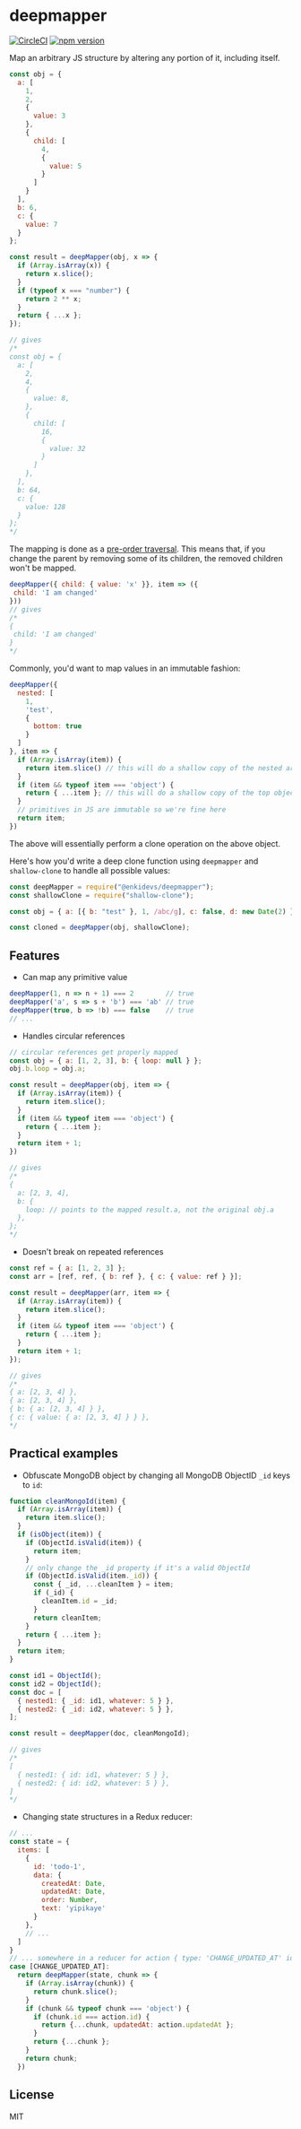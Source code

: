 deepmapper
=============

[![CircleCI](https://circleci.com/gh/enkidevs/deepmapper.svg?style=svg)](https://circleci.com/gh/enkidevs/deepmapper)
[![npm version](https://img.shields.io/npm/v/@enkidevs/deepmapper.svg?style=flat-square)](https://www.npmjs.com/package/@enkidevs/deepmapper)

Map an arbitrary JS structure by altering any portion of it, including itself.

```js
const obj = {
  a: [
    1,
    2,
    {
      value: 3
    },
    {
      child: [
        4,
        {
          value: 5
        }
      ]
    }
  ],
  b: 6,
  c: {
    value: 7
  }
};

const result = deepMapper(obj, x => {
  if (Array.isArray(x)) {
    return x.slice();
  }
  if (typeof x === "number") {
    return 2 ** x;
  }
  return { ...x };
});

// gives
/*
const obj = {
  a: [
    2,
    4,
    {
      value: 8,
    },
    {
      child: [
        16,
        {
          value: 32
        }
      ]
    },
  ],
  b: 64,
  c: {
    value: 128
  }
};
*/
```

The mapping is done as a [pre-order traversal](https://en.wikipedia.org/wiki/Tree_traversal#Pre-order_(NLR)).
This means that, if you change the parent by removing some of its children, the removed children won't be mapped.

 ```js
deepMapper({ child: { value: 'x' }}, item => ({
  child: 'I am changed'
}))
 // gives
/*
{
  child: 'I am changed'
}
*/
```

Commonly, you'd want to map values in an immutable fashion:

```js
deepMapper({
  nested: [
    1,
    'test',
    {
      bottom: true
    }
  ]
}, item => {
  if (Array.isArray(item)) {
    return item.slice() // this will do a shallow copy of the nested array but not its values
  }
  if (item && typeof item === 'object') {
    return { ...item }; // this will do a shallow copy of the top object, and the object with the 'bottom' key
  }
  // primitives in JS are immutable so we're fine here
  return item;
})
```

The above will essentially perform a clone operation on the above object.

Here's how you'd write a deep clone function using `deepmapper` and `shallow-clone` to handle all possible values:

```js
const deepMapper = require("@enkidevs/deepmapper");
const shallowClone = require("shallow-clone");

const obj = { a: [{ b: "test" }, 1, /abc/g], c: false, d: new Date(2) };

const cloned = deepMapper(obj, shallowClone);
```

## Features

- Can map any primitive value

```js
deepMapper(1, n => n + 1) === 2        // true
deepMapper('a', s => s + 'b') === 'ab' // true
deepMapper(true, b => !b) === false    // true
// ...
```

- Handles circular references

```js
// circular references get properly mapped
const obj = { a: [1, 2, 3], b: { loop: null } };
obj.b.loop = obj.a;

const result = deepMapper(obj, item => {
  if (Array.isArray(item)) {
    return item.slice();
  }
  if (item && typeof item === 'object') {
    return { ...item };
  }
  return item + 1;
})

// gives
/*
{
  a: [2, 3, 4],
  b: {
    loop: // points to the mapped result.a, not the original obj.a
  },
};
*/
```

- Doesn't break on repeated references

```js
const ref = { a: [1, 2, 3] };
const arr = [ref, ref, { b: ref }, { c: { value: ref } }];

const result = deepMapper(arr, item => {
  if (Array.isArray(item)) {
    return item.slice();
  }
  if (item && typeof item === 'object') {
    return { ...item };
  }
  return item + 1;
});

// gives
/*
{ a: [2, 3, 4] },
{ a: [2, 3, 4] },
{ b: { a: [2, 3, 4] } },
{ c: { value: { a: [2, 3, 4] } } },
*/
```

## Practical examples

- Obfuscate MongoDB object by changing all MongoDB ObjectID `_id` keys to `id`:

```js
function cleanMongoId(item) {
  if (Array.isArray(item)) {
    return item.slice();
  }
  if (isObject(item)) {
    if (ObjectId.isValid(item)) {
      return item;
    }
    // only change the _id property if it's a valid ObjectId
    if (ObjectId.isValid(item._id)) {
      const { _id, ...cleanItem } = item;
      if (_id) {
        cleanItem.id = _id;
      }
      return cleanItem;
    }
    return { ...item };
  }
  return item;
}

const id1 = ObjectId();
const id2 = ObjectId();
const doc = [
  { nested1: { _id: id1, whatever: 5 } },
  { nested2: { _id: id2, whatever: 5 } },
];

const result = deepMapper(doc, cleanMongoId);

// gives
/*
[
  { nested1: { id: id1, whatever: 5 } },
  { nested2: { id: id2, whatever: 5 } },
]
*/
```

- Changing state structures in a Redux reducer:

```js
// ...
const state = {
  items: [
    {
      id: 'todo-1',
      data: {
        createdAt: Date,
        updatedAt: Date,
        order: Number,
        text: 'yipikaye'
      }
    },
    // ...
  ]
}
// ... somewhere in a reducer for action { type: 'CHANGE_UPDATED_AT' id: 'todo-1', updatedAt: new Date() }
case [CHANGE_UPDATED_AT]:
  return deepMapper(state, chunk => {
    if (Array.isArray(chunk)) {
      return chunk.slice();
    }
    if (chunk && typeof chunk === 'object') {
      if (chunk.id === action.id) {
        return {...chunk, updatedAt: action.updatedAt };
      }
      return {...chunk };
    }
    return chunk;
  })
```

## License

MIT
